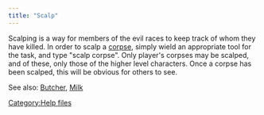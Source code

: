 ```yaml
---
title: "Scalp"
---
```


Scalping is a way for members of the evil races to keep track of whom
they have killed. In order to scalp a [corpse](corpse "wikilink"),
simply wield an appropriate tool for the task, and type "scalp corpse".
Only player's corpses may be scalped, and of these, only those of the
higher level characters. Once a corpse has been scalped, this will be
obvious for others to see.

See also: [Butcher](Butcher "wikilink"), [Milk](Milk "wikilink")

[Category:Help files](Category:Help_files "wikilink")